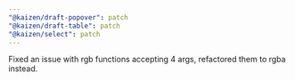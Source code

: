 ```yaml
---
"@kaizen/draft-popover": patch
"@kaizen/draft-table": patch
"@kaizen/select": patch
---
```


Fixed an issue with rgb functions accepting 4 args, refactored them to rgba instead.
